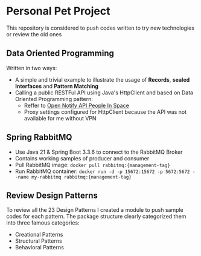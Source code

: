 # Personal Pet Project
This repository is considered to push codes written to try new technologies or review the old ones

## Data Oriented Programming
Written in two ways:
 - A simple and trivial example to illustrate the usage of **Records**, **sealed Interfaces** and **Pattern Matching**
 - Calling a public RESTFul API using Java's HttpClient and based on Data Oriented Programming pattern:
   -  Reffer to [Open Notify API People In Space](http://open-notify.org/Open-Notify-API/People-In-Space)
   -  Proxy settings configured for HttpClient because the API was not available for me without VPN

## Spring RabbitMQ
 - Use Java 21 & Spring Boot 3.3.6 to connect to the RabbitMQ Broker
 - Contains working samples of producer and consumer
 - Pull RabbitMQ image: `docker pull rabbitmq:{management-tag}`
 - Run RabbitMQ container: `docker run -d -p 15672:15672 -p 5672:5672 --name my-rabbitmq rabbitmq:{management-tag}`

## Review Design Patterns
To review all the 23 Design Patterns I created a module to push sample codes for each pattern.
The package structure clearly categorized them into three famous categories:
 - Creational Patterns
 - Structural Patterns
 - Behavioral Patterns